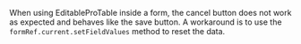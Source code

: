 When using EditableProTable inside a form, the cancel button does not work as expected and behaves like the save button. A workaround is to use the `formRef.current.setFieldValues` method to reset the data.

